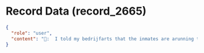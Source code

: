 # Record Data (record_2665)

```json
{
  "role": "user",
  "content": "👤:  I told my bedrijfarts that the inmates are arunning the asylum to describe that department"
}
```
